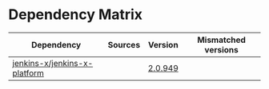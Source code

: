 # Dependency Matrix

Dependency | Sources | Version | Mismatched versions
---------- | ------- | ------- | -------------------
[jenkins-x/jenkins-x-platform](https://github.com/jenkins-x/jenkins-x-platform) |  | [2.0.949](https://github.com/jenkins-x/jenkins-x-platform/releases/tag/v2.0.949) | 
